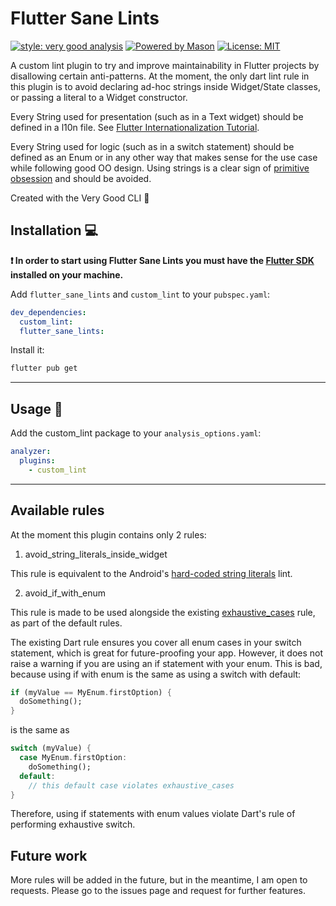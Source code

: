 # Flutter Sane Lints

[![style: very good analysis][very_good_analysis_badge]][very_good_analysis_link]
[![Powered by Mason](https://img.shields.io/endpoint?url=https%3A%2F%2Ftinyurl.com%2Fmason-badge)](https://github.com/felangel/mason)
[![License: MIT][license_badge]][license_link]

A custom lint plugin to try and improve maintainability in Flutter projects by disallowing certain anti-patterns.
At the moment, the only dart lint rule in this plugin is to avoid declaring ad-hoc strings inside Widget/State classes, or passing a literal to a Widget constructor.

Every String used for presentation (such as in a Text widget) should be defined in a l10n file. See [Flutter Internationalization Tutorial](https://flutter.dev/docs/development/accessibility-and-localization/internationalization).

Every String used for logic (such as in a switch statement) should be defined as an Enum or in any other way that makes sense for the use case while following good OO design. Using strings is a clear sign of [primitive obsession](primitive_obsession_wikipedia_link) and should be avoided.

Created with the Very Good CLI 💙

## Installation 💻

**❗ In order to start using Flutter Sane Lints you must have the [Flutter SDK][flutter_install_link] installed on your machine.**

Add `flutter_sane_lints` and `custom_lint` to your `pubspec.yaml`:

```yaml
dev_dependencies:
  custom_lint:
  flutter_sane_lints:
```

Install it:

```sh
flutter pub get
```

---

## Usage 🚀

Add the custom_lint package to your `analysis_options.yaml`:

```yaml
analyzer:
  plugins:
    - custom_lint
```

---


## Available rules

At the moment this plugin contains only 2 rules:

1. avoid_string_literals_inside_widget

This rule is equivalent to the Android's [hard-coded string literals](https://www.jetbrains.com/help/idea/hard-coded-string-literals.html) lint.

2. avoid_if_with_enum

This rule is made to be used alongside the existing [exhaustive_cases](https://dart.dev/tools/linter-rules/exhaustive_cases) rule, as part of the default rules.

The existing Dart rule ensures you cover all enum cases in your switch statement, which is great for future-proofing your app. However, it does not raise a warning if you are using an if statement with your enum. This is bad, because using if with enum is the same as using a switch with default:

```dart
if (myValue == MyEnum.firstOption) {
  doSomething();
}
```

is the same as

```dart
switch (myValue) {
  case MyEnum.firstOption:
    doSomething();
  default:
    // this default case violates exhaustive_cases
}
```

Therefore, using if statements with enum values violate Dart's rule of performing exhaustive switch.

## Future work

More rules will be added in the future, but in the meantime, I am open to requests. Please go to the issues page and request for further features.


[flutter_install_link]: https://flutter.dev/docs/get-started/install
[github_actions_link]: https://docs.github.com/en/actions/learn-github-actions
[license_badge]: https://img.shields.io/badge/license-MIT-blue.svg
[license_link]: https://opensource.org/licenses/MIT
[logo_black]: https://raw.githubusercontent.com/VGVentures/very_good_brand/main/styles/README/vgv_logo_black.png#gh-light-mode-only
[logo_white]: https://raw.githubusercontent.com/VGVentures/very_good_brand/main/styles/README/vgv_logo_white.png#gh-dark-mode-only
[mason_link]: https://github.com/felangel/mason
[very_good_analysis_badge]: https://img.shields.io/badge/style-very_good_analysis-B22C89.svg
[very_good_analysis_link]: https://pub.dev/packages/very_good_analysis
[very_good_coverage_link]: https://github.com/marketplace/actions/very-good-coverage
[very_good_ventures_link]: https://verygood.ventures
[very_good_ventures_link_light]: https://verygood.ventures#gh-light-mode-only
[very_good_ventures_link_dark]: https://verygood.ventures#gh-dark-mode-only
[very_good_workflows_link]: https://github.com/VeryGoodOpenSource/very_good_workflows
[primitive_obsession_wikipedia_link]: https://en.wikipedia.org/wiki/Design_smell#Common_design_smells